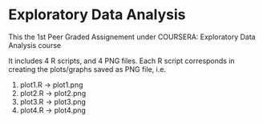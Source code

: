 # Exploratory Data Analysis
This the 1st Peer Graded Assignement under COURSERA: Exploratory Data Analysis course

It includes 4 R scripts, and 4 PNG files.
Each R script corresponds in creating the plots/graphs saved as PNG file, i.e.

1. plot1.R -> plot1.png
2. plot2.R -> plot2.png
3. plot3.R -> plot3.png
4. plot4.R -> plot4.png



